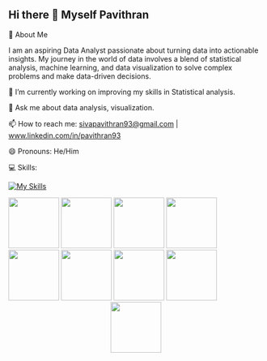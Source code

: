 ## Hi there 👋 Myself Pavithran

🌟 About Me

I am an aspiring Data Analyst passionate about turning data into actionable insights. My journey in the world of data involves a blend of statistical analysis, machine learning, and data visualization to solve complex problems and make data-driven decisions.


🔭 I’m currently working on improving my skills in Statistical analysis.

💬 Ask me about data analysis, visualization.

📫 How to reach me: sivapavithran93@gmail.com | www.linkedin.com/in/pavithran93

😄 Pronouns: He/Him


💻 Skills:

[![My Skills](https://skillicons.dev/icons?i=mysql,tableau,python&perline=10)](https://skillicons.dev)

<img src="https://www.svgrepo.com/show/303251/mysql-logo.svg" width="100"/>
<img src="https://camo.githubusercontent.com/4ff9a29eb3e9162f995053d237ea62eb0becdd860a31ba8bf3ba2bae222adef5/68747470733a2f2f63646e6c2e74626c7366742e636f6d2f73697465732f64656661756c742f66696c65732f70616765732f7461626c6561756c6f676f5f686967687265732e706e67" width="100"/>
<img src="https://img1.pnghut.com/16/17/3/MgUusmC5WL/imperative-programming-yellow-python-computer-program.jpg" width="100"/>
<img src="" width="100"/>
<img src="" width="100"/>
<img src="" width="100"/>
<img src="" width="100"/>
<img src="" width="100"/>
<div id="header" align="center">
  <img src="https://media.giphy.com/media/M9gbBd9nbDrOTu1Mqx/giphy.gif" width="100"/>
</div>







